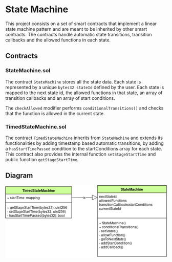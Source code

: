 # State Machine

This project consists on a set of smart contracts that implement a linear state machine pattern and are meant to be inherited by other smart contracts. The contracts handle automatic state transitions, transition callbacks and the allowed functions in each state. 

## Contracts

### StateMachine.sol

The contract `StateMachine` stores all the state data. Each state is represented by a unique `bytes32 stateId` defined by the user. Each state is mapped to the next state id, the allowed functions in that state, an array of transition callbacks and an array of start conditions.

The `checkAllowed` modifier performs `conditionalTransitions()` and checks that the function is allowed in the current state.

### TimedStateMachine.sol

The contract `TimedStateMachine` inherits from `StateMachine` and extends its functionalities by adding timestamp based automatic transitions, by adding a `hasStartTimePassed` condition to the startConditions array for each state. This contract also provides the internal function `setStageStartTime` and public function `getStageStartTime`.

## Diagram

![Dependency Diagram](/diagrams/stateMachine.png)
